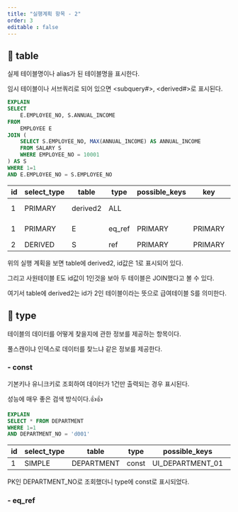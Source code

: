 ```yaml
---
title: "실행계획 항목 - 2"
order: 3
editable : false
---
```


## :mushroom: table

실제 테이블명이나 alias가 된 테이블명을 표시한다.

임시 테이블이나 서브쿼리로 되어 있으면 <subquery#>, <derived#>로 표시된다.

```sql
EXPLAIN
SELECT
    E.EMPLOYEE_NO, S.ANNUAL_INCOME
FROM
    EMPLOYEE E
JOIN (
    SELECT S.EMPLOYEE_NO, MAX(ANNUAL_INCOME) AS ANNUAL_INCOME
    FROM SALARY S
    WHERE EMPLOYEE_NO = 10001
) AS S
WHERE 1=1
AND E.EMPLOYEE_NO = S.EMPLOYEE_NO
```
id|select_type|table     |type  |possible_keys|key    |key_len|ref          |rows|Extra      |
|-|-|-|-|-|-|-|-|-|-|
1|PRIMARY|derived2|ALL   |             |       |       |             |17    |Using where|
1|PRIMARY|E         |eq_ref|PRIMARY      |PRIMARY|4      |S.EMPLOYEE_NO|1   |Using index|
2|DERIVED|S         |ref   |PRIMARY      |PRIMARY|4      |const        |17  |           |

위의 실행 계획을 보면 table에 derived2, id값은 1로 표시되어 있다.

그리고 사원테이블 E도 id값이 1인것을 보아 두 테이블은 JOIN했다고 볼 수 있다.

여기서 table에 derived2는 id가 2인 테이블이라는 뜻으로 급여테이블 S를 의미한다.

## :tomato: type

테이블의 데이터를 어떻게 찾을지에 관한 정보를 제공하는 항목이다.

풀스캔이냐 인덱스로 데이터를 찾느냐 같은 정보를 제공한다.

### - const

기본키나 유니크키로 조회하여 데이터가 1건만 출력되는 경우 표시된다.

성능에 매우 좋은 검색 방식이다.:+1::+1:

```sql
EXPLAIN
SELECT * FROM DEPARTMENT
WHERE 1=1
AND DEPARTMENT_NO = 'd001'
```
id|select_type|table     |type  |possible_keys|key    |key_len|ref          |rows|Extra      |
|-|-|-|-|-|-|-|-|-|-|
1|SIMPLE     |DEPARTMENT|const|UI_DEPARTMENT_01|UI_DEPARTMENT_01|122    |const|1   |     |

PK인 DEPARTMENT_NO로 조회했더니 type에 const로 표시되었다.

### - eq_ref


